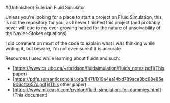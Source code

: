 #(Unfinished) Eulerian Fluid Simulator

Unless you're looking for a place to start a project on Fluid Simulation, this is not the repository for you, as I never finished this project (and probably never will due to my ever-growing hatred for the nature of unsolvability of the Navier-Stokes equations)

I did comment on most of the code to explain what I was thinking while writing it, but beware, I'm not even sure if it is accurate.

Resources I used while learning about fluids and such:

* [https://www.cs.ubc.ca/~rbridson/fluidsimulation/fluids_notes.pdf](This paper)
* [https://pdfs.semanticscholar.org/847f/819a4ea14bd789aca8bc88e85e906cfc657c.pdf](This other paper)
* [https://www.mikeash.com/pyblog/fluid-simulation-for-dummies.html] (This document)


